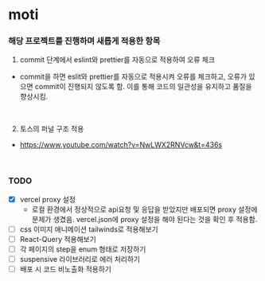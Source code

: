 # moti

### 해당 프로젝트를 진행하며 새롭게 적용한 항목

1. commit 단계에서 eslint와 prettier를 자동으로 적용하여 오류 체크

- commit을 하면 eslit와 prettier를 자동으로 적용시켜 오류를 체크하고, 오류가 있으면 commit이 진행되지 않도록 함. 이를 통해 코드의 일관성을 유지하고 품질을 향상시킴.

<br>

2. 토스의 퍼널 구조 적용

- https://www.youtube.com/watch?v=NwLWX2RNVcw&t=436s

<br>

### TODO

- [x] vercel proxy 설정
  - 로컬 환경에서 정상적으로 api요청 및 응답을 받았지만 배포되면 proxy 설정에 문제가 생겼음. vercel.json에 proxy 설정을 해야 된다는 것을 확인 후 적용함.
- [ ] css 이미지 애니메이션 tailwinds로 적용해보기
- [ ] React-Query 적용해보기
- [ ] 각 페이지의 step을 enum 형태로 저장하기
- [ ] suspensive 라이브러리로 에러 처리하기
- [ ] 배포 시 코드 비노출화 적용하기
